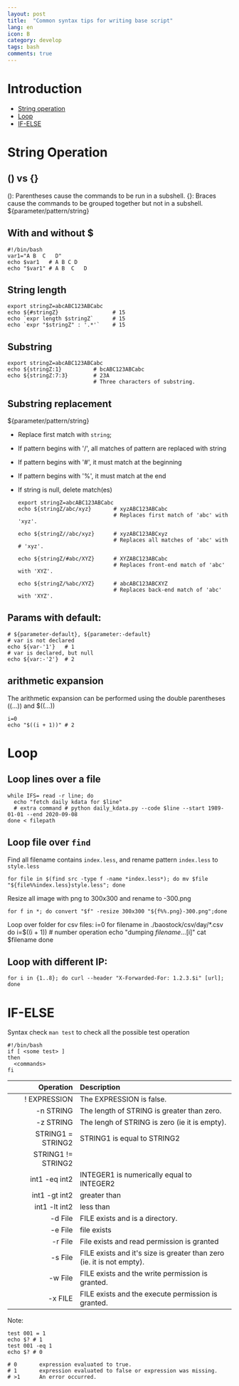 ```yaml
---
layout: post
title:  "Common syntax tips for writing base script"
lang: en
icon: B
category: develop
tags: bash
comments: true
---
```


# Introduction
- [String operation](#string-operation)
- [Loop](#loop)
- [IF-ELSE](#if-else)

# String Operation

## () vs {}
(): Parentheses cause the commands to be run in a subshell.
{}: Braces cause the commands to be grouped together but not in a subshell.
${parameter/pattern/string}

## With and without $

    #!/bin/bash
    var1="A B  C   D"
    echo $var1   # A B C D
    echo "$var1" # A B  C   D

## String length

    export stringZ=abcABC123ABCabc
    echo ${#stringZ}                 # 15
    echo `expr length $stringZ`      # 15
    echo `expr "$stringZ" : '.*'`    # 15

## Substring

    export stringZ=abcABC123ABCabc
    echo ${stringZ:1}          # bcABC123ABCabc
    echo ${stringZ:7:3}        # 23A
                               # Three characters of substring.

## Substring replacement

${parameter/pattern/string}

- Replace first match with `string`;
- If pattern begins with '/', all matches of pattern are replaced with string
- If pattern begins with '#', it must match at the beginning
- If pattern begins with '%', it must match at the end
- If string is null, delete match(es)

      export stringZ=abcABC123ABCabc
      echo ${stringZ/abc/xyz}       # xyzABC123ABCabc
                                    # Replaces first match of 'abc' with 'xyz'.

      echo ${stringZ//abc/xyz}      # xyzABC123ABCxyz
                                    # Replaces all matches of 'abc' with # 'xyz'.

      echo ${stringZ/#abc/XYZ}      # XYZABC123ABCabc
                                    # Replaces front-end match of 'abc' with 'XYZ'.

      echo ${stringZ/%abc/XYZ}      # abcABC123ABCXYZ
                                    # Replaces back-end match of 'abc' with 'XYZ'.

## Params with default:

    # ${parameter-default}, ${parameter:-default}
    # var is not declared
    echo ${var-'1'}   # 1
    # var is declared, but null
    echo ${var:-'2'}  # 2

## arithmetic expansion

The arithmetic expansion can be performed using the double parentheses ((...)) and $((...))

    i=0
    echo "$((i + 1))" # 2


# Loop

## Loop lines over a file

    while IFS= read -r line; do
      echo "fetch daily kdata for $line"
      # extra command # python daily_kdata.py --code $line --start 1989-01-01 --end 2020-09-08
    done < filepath

## Loop file over `find`

Find all filename contains `index.less`, and rename pattern `index.less` to `style.less`

    for file in $(find src -type f -name *index.less*); do mv $file "${file%%index.less}style.less"; done


Resize all image with png to 300x300 and rename to -300.png

    for f in *; do convert "$f" -resize 300x300 "${f%%.png}-300.png";done

Loop over folder for csv files:
    i=0
    for filename in ./baostock/csv/day/*.csv
    do
      i=$((i + 1)) # number operation
      echo "dumping $filename... [$i]"
      cat $filename
    done

## Loop with different IP:

    for i in {1..8}; do curl --header "X-Forwarded-For: 1.2.3.$i" [url]; done

# IF-ELSE
Syntax
check `man test` to check all the possible test operation

    #!/bin/bash
    if [ <some test> ]
    then
      <commands>
    fi

| Operation         | Description       |
| -------------:|:-------------|
| ! EXPRESSION       | The EXPRESSION is false. |
| -n STRING          | The length of STRING is greater than zero.    |
| -z STRING          | The lengh of STRING is zero (ie it is empty).      |
| STRING1 = STRING2	 | STRING1 is equal to STRING2 |
| STRING1 != STRING2 ||
| int1 -eq int2      | INTEGER1 is numerically equal to INTEGER2 |
| int1 -gt int2      | greater than |
| int1 -lt int2      | less than |
| -d File            | FILE exists and is a directory. |
| -e File            | file exists |
| -r File            | File exists and read permission is granted |
| -s File            | FILE exists and it's size is greater than zero (ie. it is not empty). |
| -w File            | FILE exists and the write permission is granted. |
| -x FILE            | FILE exists and the execute permission is granted. |

Note:

    test 001 = 1
    echo $? # 1
    test 001 -eq 1
    echo $? # 0

    # 0       expression evaluated to true.
    # 1       expression evaluated to false or expression was missing.
    # >1      An error occurred.
